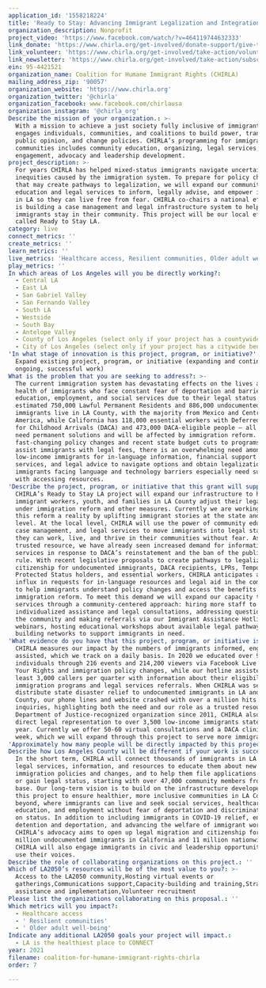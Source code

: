 ```yaml
---
application_id: '1558218224'
title: 'Ready to Stay: Advancing Immigrant Legalization and Integration in LA County'
organization_description: Nonprofit
project_video: 'https://www.facebook.com/watch/?v=464119744632333'
link_donate: 'https://www.chirla.org/get-involved/donate-support/give-today/'
link_volunteer: 'https://www.chirla.org/get-involved/take-action/volunteer/'
link_newsletter: 'https://www.chirla.org/get-involved/take-action/subscribe/'
ein: 95-4421521
organization_name: Coalition for Humane Immigrant Rights (CHIRLA)
mailing_address_zip: '90057'
organization_website: 'https://www.chirla.org'
organization_twitter: '@chirla'
organization_facebook: www.facebook.com/chirlausa
organization_instagram: '@chirla_org'
Describe the mission of your organization.: >-
  With a mission to achieve a just society fully inclusive of immigrants, CHIRLA
  engages individuals, communities, and coalitions to build power, transform
  public opinion, and change policies. CHIRLA’s programming for immigrant
  communities includes community education, organizing, legal services, civic
  engagement, advocacy and leadership development.
project_description: >-
  For years CHIRLA has helped mixed-status immigrants navigate uncertainty and
  inequities caused by the immigration system. To prepare for policy changes
  that may create pathways to legalization, we will expand our community
  education and legal services to inform, legally advise, and empower immigrants
  in LA so they can live free from fear. CHIRLA co-chairs a national effort that
  is building a case management and legal infrastructure system to help
  immigrants stay in their community. This project will be our local effort
  called Ready to Stay LA.
category: live
connect_metrics: ''
create_metrics: ''
learn_metrics: ''
live_metrics: 'Healthcare access, Resilient communities, Older adult well-being'
play_metrics: ''
In which areas of Los Angeles will you be directly working?:
  - Central LA
  - East LA
  - San Gabriel Valley
  - San Fernando Valley
  - South LA
  - Westside
  - South Bay
  - Antelope Valley
  - County of Los Angeles (select only if your project has a countywide benefit)
  - City of Los Angeles (select only if your project has a citywide benefit)
'In what stage of innovation is this project, program, or initiative?': >-
  Expand existing project, program, or initiative (expanding and continuing
  ongoing, successful work)
What is the problem that you are seeking to address?: >-
  The current immigration system has devastating effects on the lives and mental
  health of immigrants who face constant fear of deportation and barriers to
  education, employment, and social services due to their legal status. An
  estimated 750,000 Lawful Permanent Residents and 886,000 undocumented
  immigrants live in LA County, with the majority from Mexico and Central
  America, while California has 118,000 essential workers with Deferred Action
  for Childhood Arrivals (DACA) and 473,000 DACA-eligible people — all of whom
  need permanent solutions and will be affected by immigration reform. With
  fast-changing policy changes and recent state budget cuts to programs that
  assist immigrants with legal fees, there is an overwhelming need among
  low-income immigrants for in-language information, financial support for legal
  services, and legal advice to navigate options and obtain legalization. Older
  immigrants facing language and technology barriers especially need support
  with accessing resources.
'Describe the project, program, or initiative that this grant will support to address the problem identified.': >-
  CHIRLA’s Ready to Stay LA project will expand our infrastructure to help
  immigrant workers, youth, and families in LA County adjust their legal status
  under immigration reform and other measures. Currently we are working to make
  this reform a reality by uplifting immigrant stories at the state and national
  level. At the local level, CHIRLA will use the power of community education,
  case management, and legal services to move immigrants into legal status so
  they can work, live, and thrive in their communities without fear. As a
  trusted resource, we have already seen increased demand for information and
  services in response to DACA’s reinstatement and the ban of the public charge
  rule. With recent legislative proposals to create pathways to legalization and
  citizenship for undocumented immigrants, DACA recipients, LPRs, Temporary
  Protected Status holders, and essential workers, CHIRLA anticipates a huge
  influx in requests for in-language resources and legal aid in the coming year
  to help immigrants understand policy changes and access the benefits of
  immigration reform. To meet this demand we will expand our capacity to provide
  services through a community-centered approach: hiring more staff to offer
  individualized assistance and legal consultations, addressing questions from
  the community and making referrals via our Immigrant Assistance Hotline and
  webinars, hosting educational workshops about available legal pathways, and
  building networks to support immigrants in need.
'What evidence do you have that this project, program, or initiative is or will be successful, and how will you define and measure success?': >-
  CHIRLA measures our impact by the numbers of immigrants informed, engaged, and
  assisted, which we track on a daily basis. In 2020 we educated over 94,587
  individuals through 216 events and 214,200 viewers via Facebook Live on Know
  Your Rights and immigration policy changes, while our hotline assisted at
  least 3,000 callers per quarter with information about their eligibility for
  immigration programs and legal services referrals. When CHIRLA was selected to
  distribute state disaster relief to undocumented immigrants in LA and Orange
  County, our phone lines and website crashed with over a million hits with
  inquiries, highlighting both the need and our role as a trusted resource. As a
  Department of Justice-recognized organization since 2011, CHIRLA also provides
  direct legal representation to over 3,500 low-income immigrants statewide each
  year. Currently we offer 50-60 virtual consultations and a DACA clinic each
  week, which we will expand through this project to serve more immigrants.
'Approximately how many people will be directly impacted by this project, program, or initiative?': '360000'
Describe how Los Angeles County will be different if your work is successful.: >-
  In the short term, CHIRLA will connect thousands of immigrants in LA County to
  legal services, information, and resources to educate them about new
  immigration policies and changes, and to help them file applications to adjust
  or gain legal status, starting with over 47,000 community members from our
  base. Our long-term vision is to build on the infrastructure developed through
  this project to ensure healthier, more inclusive communities in LA County and
  beyond, where immigrants can live and seek social services, healthcare,
  education, and employment without fear of deportation and discrimination based
  on status. In addition to including immigrants in COVID-19 relief, ending
  detention and deportation, and advancing the welfare of immigrant workers,
  CHIRLA’s advocacy aims to open up legal migration and citizenship for 2.5
  million undocumented immigrants in California and 11 million nationwide.
  CHIRLA will also engage immigrants in civic and leadership opportunities to
  use their voices.
Describe the role of collaborating organizations on this project.: ''
Which of LA2050’s resources will be of the most value to you?: >-
  Access to the LA2050 community,Hosting virtual events or
  gatherings,Communications support,Capacity-building and training,Strategy
  assistance and implementation,Volunteer recruitment
Please list the organizations collaborating on this proposal.: ''
Which metrics will you impact?:
  - Healthcare access
  - ' Resilient communities'
  - ' Older adult well-being'
Indicate any additional LA2050 goals your project will impact.:
  - LA is the healthiest place to CONNECT
year: 2021
filename: coalition-for-humane-immigrant-rights-chirla
order: 7

---
```

